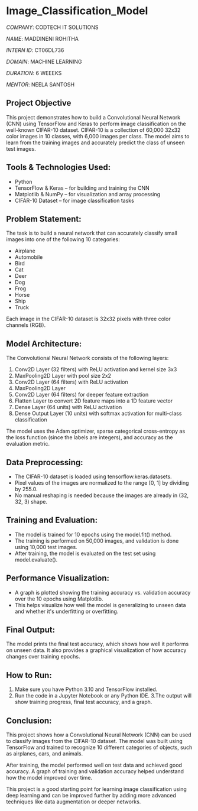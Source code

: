 # Image_Classification_Model

*COMPANY*: CODTECH IT SOLUTIONS

*NAME*: MADDINENI ROHITHA

*INTERN ID*: CT06DL736

*DOMAIN*: MACHINE LEARNING

*DURATION*: 6 WEEEKS

*MENTOR*: NEELA SANTOSH

## Project Objective

This project demonstrates how to build a Convolutional Neural Network (CNN) using TensorFlow and Keras to perform image classification on the well-known CIFAR-10 dataset. CIFAR-10 is a collection of 60,000 32x32 color images in 10 classes, with 6,000 images per class. The model aims to learn from the training images and accurately predict the class of unseen test images.

##  Tools & Technologies Used:

- Python
- TensorFlow & Keras – for building and training the CNN
- Matplotlib & NumPy – for visualization and array processing
- CIFAR-10 Dataset – for image classification tasks

## Problem Statement:

The task is to build a neural network that can accurately classify small images into one of the following 10 categories:

- Airplane
- Automobile
- Bird
- Cat
- Deer
- Dog
- Frog
- Horse
- Ship
- Truck

Each image in the CIFAR-10 dataset is 32x32 pixels with three color channels (RGB).

## Model Architecture:

The Convolutional Neural Network consists of the following layers:

1. Conv2D Layer (32 filters) with ReLU activation and kernel size 3x3
2. MaxPooling2D Layer with pool size 2x2
3. Conv2D Layer (64 filters) with ReLU activation
4. MaxPooling2D Layer
5. Conv2D Layer (64 filters) for deeper feature extraction
6. Flatten Layer to convert 2D feature maps into a 1D feature vector
7. Dense Layer (64 units) with ReLU activation
8. Dense Output Layer (10 units) with softmax activation for multi-class classification

The model uses the Adam optimizer, sparse categorical cross-entropy as the loss function (since the labels are integers), and accuracy as the evaluation metric.

## Data Preprocessing:

- The CIFAR-10 dataset is loaded using tensorflow.keras.datasets.
- Pixel values of the images are normalized to the range [0, 1] by dividing by 255.0.
- No manual reshaping is needed because the images are already in (32, 32, 3) shape.

## Training and Evaluation:

- The model is trained for 10 epochs using the model.fit() method.
- The training is performed on 50,000 images, and validation is done using 10,000 test images.
- After training, the model is evaluated on the test set using model.evaluate().

## Performance Visualization:

- A graph is plotted showing the training accuracy vs. validation accuracy over the 10 epochs using Matplotlib.
- This helps visualize how well the model is generalizing to unseen data and whether it's underfitting or overfitting.

## Final Output:

The model prints the final test accuracy, which shows how well it performs on unseen data. It also provides a graphical visualization of how accuracy changes over training epochs.

## How to Run:

1. Make sure you have Python 3.10 and TensorFlow installed.
2. Run the code in a Jupyter Notebook or any Python IDE.
3.The output will show training progress, final test accuracy, and a graph.

## Conclusion:

This project shows how a Convolutional Neural Network (CNN) can be used to classify images from the CIFAR-10 dataset. The model was built using TensorFlow and trained to recognize 10 different categories of objects, such as airplanes, cars, and animals.

After training, the model performed well on test data and achieved good accuracy. A graph of training and validation accuracy helped understand how the model improved over time.

This project is a good starting point for learning image classification using deep learning and can be improved further by adding more advanced techniques like data augmentation or deeper networks.
